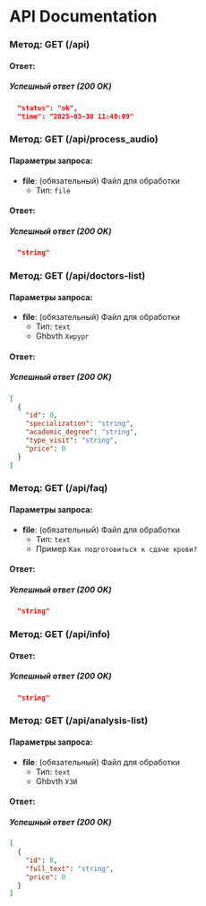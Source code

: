 
# API Documentation

### Метод: GET (/api)

#### Ответ:

##### Успешный ответ (200 OK)
``` json {
  "status": "ok",
  "time": "2025-03-30 11:48:09"
```

### Метод: GET (/api/process_audio)

#### Параметры запроса:
- **file**: (обязательный) Файл для обработки  
  - Тип: `file`

#### Ответ:

##### Успешный ответ (200 OK)
```json {
  "string"
```

### Метод: GET (/api/doctors-list)

#### Параметры запроса:
- **file**: (обязательный) Файл для обработки  
  - Тип: `text`
  - Ghbvth `Хирург`

#### Ответ:

##### Успешный ответ (200 OK)
```json {
[
  {
    "id": 0,
    "specialization": "string",
    "academic_degree": "string",
    "type_visit": "string",
    "price": 0
  }
]
```

### Метод: GET (/api/faq)

#### Параметры запроса:
- **file**: (обязательный) Файл для обработки  
  - Тип: `text`
  - Пример `Как подготовиться к сдаче крови?`

#### Ответ:

##### Успешный ответ (200 OK)
```json {
  "string"
```

### Метод: GET (/api/info)

#### Ответ:

##### Успешный ответ (200 OK)
```json {
  "string"
```

### Метод: GET (/api/analysis-list)

#### Параметры запроса:
- **file**: (обязательный) Файл для обработки  
  - Тип: `text`
  - Ghbvth `УЗИ`

#### Ответ:

##### Успешный ответ (200 OK)
```json {
[
  {
    "id": 0,
    "full_text": "string",
    "price": 0
  }
]
```
